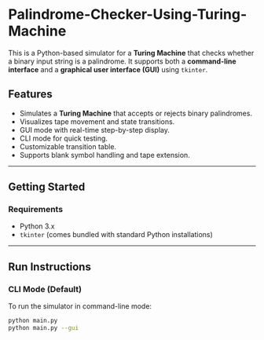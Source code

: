 # Palindrome-Checker-Using-Turing-Machine
This is a Python-based simulator for a **Turing Machine** that checks whether a binary input string is a palindrome. It supports both a **command-line interface** and a **graphical user interface (GUI)** using `tkinter`.

## Features

- Simulates a **Turing Machine** that accepts or rejects binary palindromes.
- Visualizes tape movement and state transitions.
- GUI mode with real-time step-by-step display.
- CLI mode for quick testing.
- Customizable transition table.
- Supports blank symbol handling and tape extension.

---

## Getting Started

### Requirements

- Python 3.x
- `tkinter` (comes bundled with standard Python installations)

---

## Run Instructions

### CLI Mode (Default)

To run the simulator in command-line mode:

```bash
python main.py
python main.py --gui
